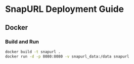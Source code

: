 # SnapURL Deployment Guide

## Docker

### Build and Run

```bash
docker build -t snapurl .
docker run -d -p 8080:8080 -v snapurl_data:/data snapurl
